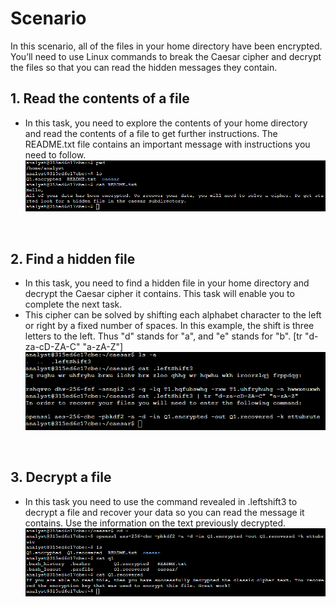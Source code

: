 # Scenario
In this scenario, all of the files in your home directory have been encrypted. You’ll need to use Linux commands to break the Caesar cipher and decrypt the files so that you can read the hidden messages they contain.

## 1. Read the contents of a file
- In this task, you need to explore the contents of your home directory and read the contents of a file to get further instructions. The README.txt file contains an important message with instructions you need to follow.<br>
![Check_readme_message](https://github.com/Cr1msonPho3nix/Asset_Management/blob/main/img/Decrypt%20an%20encrypted%20message/1.check_readme_message.PNG)
<br>

## 2. Find a hidden file
- In this task, you need to find a hidden file in your home directory and decrypt the Caesar cipher it contains. This task will enable you to complete the next task.
- This cipher can be solved by shifting each alphabet character to the left or right by a fixed number of spaces. In this example, the shift is three letters to the left. Thus "d" stands for "a", and "e" stands for "b". [tr "d-za-cD-ZA-C" "a-zA-Z"]<br>
![Decrypting_caesar](https://github.com/Cr1msonPho3nix/Asset_Management/blob/main/img/Decrypt%20an%20encrypted%20message/2.decrypting_caesar.PNG)
<br>

## 3. Decrypt a file
- In this task you need to use the command revealed in .leftshift3 to decrypt a file and recover your data so you can read the message it contains. Use the information on the text previously decrypted.<br>
![Decrypting_Q1.files](https://github.com/Cr1msonPho3nix/Asset_Management/blob/main/img/Decrypt%20an%20encrypted%20message/3.decrypting_Q1.files.PNG)